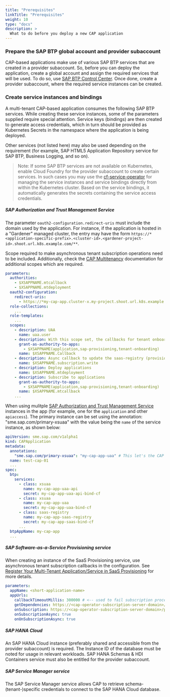 ```yaml
---
title: "Prerequisites"
linkTitle: "Prerequisites"
weight: 10
type: "docs"
description: >
  What to do before you deploy a new CAP application
---
```


### Prepare the SAP BTP global account and provider subaccount

CAP-based applications make use of various SAP BTP services that are created in a provider subaccount. So, before you can deploy the application, create a global account and assign the required services that will be used. To do so, use [SAP BTP Control Center](https://controlcenter.ondemand.com/index.html). Once done, create a provider subaccount, where the required service instances can be created.

### Create service instances and bindings

A multi-tenant CAP-based application consumes the following SAP BTP services. While creating these service instances, some of the parameters supplied require special attention. Service keys (bindings) are then created to generate access credentials, which in turn should be provided as Kubernetes Secrets in the namespace where the application is being deployed.

Other services (not listed here) may also be used depending on the requirement (for example, SAP HTML5 Application Repository service for SAP BTP, Business Logging, and so on).

> Note: If some SAP BTP services are not available on Kubernetes, enable Cloud Foundry for the provider subaccount to create certain services. In such cases you may use the [cf-service-operator](https://sap.github.io/cf-service-operator/docs/) for managing the service instances and service bindings directly from within the Kubernetes cluster. Based on the service bindings, it automatically generates the secrets containing the service access credentials.

##### SAP Authorization and Trust Management Service

The parameter `oauth2-configuration.redirect-uris` must include the domain used by the application. For instance, if the application is hosted in a "Gardener"  managed cluster, the entry may have the form `https://*<application-specific-prefix>.<cluster-id>.<gardener-project-id>.shoot.url.k8s.example.com/**`.

Scope required to make asynchronous tenant subscription operations need to be included. Additionally, check the [CAP Multitenancy](https://cap.cloud.sap/docs/java/multitenancy#xsuaa-mt-configuration) documentation for additional scopes which are required.

```yaml
parameters:
  authorities:
    - $XSAPPNAME.mtcallback
    - $XSAPPNAME.mtdeployment
  oauth2-configuration:
    redirect-uris:
      - https://*my-cap-app.cluster-x.my-project.shoot.url.k8s.example.com/**
  role-collections:
    ...
  role-templates:
    ...
  scopes:
    - description: UAA
      name: uaa.user
    - description: With this scope set, the callbacks for tenant onboarding, offboarding, and getDependencies can be called
      grant-as-authority-to-apps:
        - $XSAPPNAME(application,sap-provisioning,tenant-onboarding)
      name: $XSAPPNAME.Callback
    - description: Async callback to update the saas-registry (provisioning succeeded/failed)
      name: $XSAPPNAME.subscription.write
    - description: Deploy applications
      name: $XSAPPNAME.mtdeployment
    - description: Subscribe to applications
      grant-as-authority-to-apps:
        - $XSAPPNAME(application,sap-provisioning,tenant-onboarding)
      name: $XSAPPNAME.mtcallback
    ...
```
When using mulitple [SAP Authorization and Trust Management Service](https://help.sap.com/docs/authorization-and-trust-management-service?locale=en-US) instances in the app (for example, one for the `application` and other `apiaccess`). The primary instance can be set using the annotation: "sme.sap.com/primary-xsuaa" with the value being the `name` of the service instance, as shown below:

```yaml
apiVersion: sme.sap.com/v1alpha1
kind: CAPApplication
metadata:
  annotations:
    "sme.sap.com/primary-xsuaa": "my-cap-app-uaa" # This let's the CAP Operator determine/use the right UAA instance for the application.
  name: test-cap-01
  ...
spec:
  btp:
    services:
      - class: xsuaa
        name: my-cap-app-uaa-api
        secret: my-cap-app-uaa-api-bind-cf
      - class: xsuaa
        name: my-cap-app-uaa
        secret: my-cap-app-uaa-bind-cf
      - class: saas-registry
        name: my-cap-app-saas-registry
        secret: my-cap-app-saas-bind-cf
      ...
  btpAppName: my-cap-app
  ...
```

##### SAP Software-as-a-Service Provisioning service

When creating an instance of the SaaS Provisioning service, use asynchronous tenant subscription callbacks in the configuration. See [Register Your Multi-Tenant Application/Service in SaaS Provisioning](https://controlcenter.ondemand.com/index.html#/knowledge_center/articles/f239e5501a534b64ab5f8dde9bd83c53) for more details.

```yaml
parameters:
  appName: <short-application-name>
  appUrls:
    callbackTimeoutMillis: 300000 # <-- used to fail subscription process when no response is received
    getDependencies: https://<cap-operator-subscription-server-domain>/dependencies/<globalAccountId>/<btpAppName> # the /getDependencies route is forwarded directly to CAP Operator (Subscription Server) and must be specified as such
    onSubscription: https://<cap-operator-subscription-server-domain>/provision/tenants/{tenantId} # <-- the /provision route is forwarded directly to CAP Operator (Subscription Server) and must be specified as such
    onSubscriptionAsync: true
    onUnSubscriptionAsync: true
```

##### SAP HANA Cloud

An SAP HANA Cloud instance (preferably shared and accessible from the provider subaccount) is required. The Instance ID of the database must be noted for usage in relevant workloads. SAP HANA Schemas & HDI Containers service must also be entitled for the provider subaccount.

#####  SAP Service Manager service

The SAP Service Manager service allows CAP to retrieve schema-(tenant-)specific credentials to connect to the SAP HANA Cloud database.
